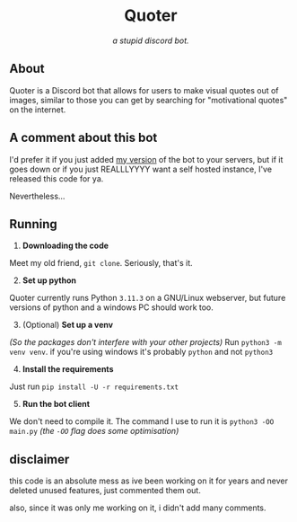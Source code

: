 <h1 align="center">Quoter</h1>
<p align="center"><i>a stupid discord bot.</i></p>

## About
Quoter is a Discord bot that allows for users to make visual quotes out of images, similar to those you can get by searching for "motivational quotes" on the internet.

## A comment about this bot
I'd prefer it if you just added [my version](https://discord.com/oauth2/authorize?client_id=1034045810993803325&permissions=274877959168&scope=applications.commands%20bot) of the bot to your servers, but if it goes down or if you just REALLLYYYY want a self hosted instance, I've released this code for ya.

Nevertheless...
## Running
1. **Downloading the code**

Meet my old friend, `git clone`. Seriously, that's it.

2. **Set up python**

Quoter currently runs Python `3.11.3` on a GNU/Linux webserver, but future versions of python and a windows PC should work too.

3. (Optional) **Set up a venv**

*(So the packages don't interfere with your other projects)*
Run `python3 -m venv venv`. if you're using windows it's probably `python` and not `python3`

4. **Install the requirements**

Just run `pip install -U -r requirements.txt`

5. **Run the bot client**

We don't need to compile it. The command I use to run it is `python3 -OO main.py`
*(the `-OO` flag does some optimisation)*

## disclaimer
this code is an absolute mess as ive been working on it for years and never deleted unused features, just commented them out.

also, since it was only me working on it, i didn't add many comments.